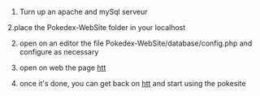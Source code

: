 1. Turn up an apache and mySql serveur  
  
2.place the Pokedex-WebSite folder in your localhost  
  
2. open on an editor the file Pokedex-WebSite/database/config.php and configure as necessary  
  
3. open on web the page [htt](http://localhost/Pokedex-WebSite/database/loadDataIntoWebsite.php)  
  
4. once it's done, you can get back on [htt](http://localhost/Pokedex-WebSite) and start using the pokesite  